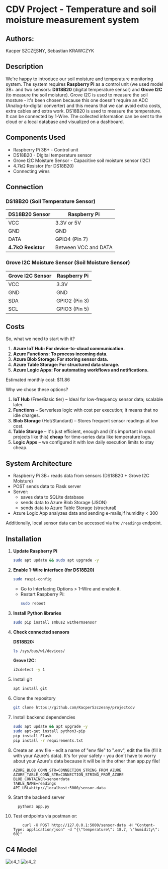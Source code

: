# CDV Project - Temperature and soil moisture measurement system
## Authors: 
Kacper SZCZĘSNY, 
Sebastian KRAWCZYK
<br/>

## Description

We're happy to introduce our soil moisture and temperature monitoring system. The system requires **Raspberry Pi** as a control unit (we used model 3B+ and two sensors: **DS18B20** (digital temperature sensor) and **Grove I2C** (to measure the soil moisture). Grove I2C is used to measure the soil mosture - it's been chosen because this one doesn't require an ADC (Analog-to-digital converter) and this means that we can avoid extra costs, extra cables and extra work. DS18B20 is used to measure the temperature. It can be connected by 1-Wire. The collected information can be sent to the cloud or a local database and visualized on a dashboard.

## Components Used

* Raspberry Pi 3B+ - Control unit
* DS18B20 - Digital temperature sensor
* Grove I2C Moisture Sensor - Capacitive soil moisture sensor (I2C)
* 4.7kΩ Resistor (for DS18B20)
* Connecting wires


## Connection


### DS18B20 (Soil Temperature Sensor)

| DS18B20 Sensor  | Raspberry Pi |
|-----------------|--------------|
| VCC             | 3.3V or 5V   |
| GND             | GND          |
| DATA            | GPIO4 (Pin 7)|
| **4.7kΩ Resistor** | Between VCC and DATA |

### Grove I2C Moisture Sensor (Soil Moisture Sensor)

| Grove I2C Sensor | Raspberry Pi |
|------------------|--------------|
| VCC              | 3.3V         |
| GND              | GND          |
| SDA              | GPIO2 (Pin 3)|
| SCL              | GPIO3 (Pin 5)|

## Costs

So, what we need to start with it?

1. **Azure IoT Hub: For device-to-cloud communication.**
2. **Azure Functions: To process incoming data.**
3. **Azure Blob Storage: For storing sensor data.**
4. **Azure Table Storage: For structured data storage.**
5. **Azure Logic Apps: For automating workflows and notifications.​**

Estimated monthly cost: $11.86

Why we chose these options?

1. **IoT Hub** (Free/Basic tier) – Ideal for low-frequency sensor data; scalable later.
2. **Functions** – Serverless logic with cost per execution; it means that no idle charges.
3. **Blob Storage** (Hot/Standard) – Stores frequent sensor readings at low cost.
4. **Table Storage** – it's just efficient, enough and (it's important in small projects like this) **cheap** for time-series data like temperature logs.
5. **Logic Apps** – we configured it with low daily execution limits to stay cheap.

## System Architecture

* Raspberry Pi 3B+ reads data from sensors (DS18B20 + Grove I2C Moisture)
* POST sends data to Flask server
* Server:
  - saves data to SQLite database
  - sends data to Azure Blob Storage (JSON)
  - sends data to Azure Table Storage (structural)
* Azure Logic App analyzes data and sending e-mails,if humidity < 300

Additionally, local sensor data can be accessed via the `/readings` endpoint.


## Installation

1. **Update Raspberry Pi**
   ```sh
   sudo apt update && sudo apt upgrade -y
   ```

2. **Enable 1-Wire interface (for DS18B20)**
   ```sh
   sudo raspi-config
   ```
   * Go to Interfacing Options > 1-Wire and enable it.
   * Restart Raspberry Pi:
      ```sh
      sudo reboot
      ```
3. **Install Python libraries**
    ```sh
   sudo pip install smbus2 w1thermsensor
    ```

4. **Check connected sensors**

    **DS18B20:**
      ```sh
      ls /sys/bus/w1/devices/
      ```
      **Grove I2C:**
      ```sh
      i2cdetect -y 1
      ```

5. Install git
      ```sh
      apt install git 
      ```

6. Clone the repository
      ```sh
      git clone https://github.com/KacperSzczesny/projectcdv
      ```
7. Install backend dependencies
      ```sh
      sudo apt update && apt upgrade -y
      sudo apt-get install python3-pip
      pip install Flask
      pip install -r requirements.txt
      ```
8. Create an .env file - edit a name of "env file" to ".env", edit the file (fill it with your Azure's data). 
   It's for your safety - you don't have to worry about your Azure's data because it will be in the other than app.py file!
      ```
      AZURE_BLOB_CONN_STR=CONNECTION_STRING_FROM_AZURE
      AZURE_TABLE_CONN_STR=CONNECTION_STRING_FROM_AZURE
      BLOB_CONTAINER=sensordata
      TABLE_NAME=readings
      API_URL=http://localhost:5000/sensor-data
      ```


9. Start the backend server
    ```sh
      python3 app.py
    ```
10. Test endpoints via postman or:
    ```
        curl -X POST http://127.0.0.1:5000/sensor-data -H "Content-Type: application/json" -d "{\"temperature\": 18.7, \"humidity\": 60}"
    ```

## C4 Model

![c4_1](https://github.com/user-attachments/assets/763734ff-d317-41a0-8303-a97b3f52e80f)  ![c4_2](https://github.com/user-attachments/assets/c0757764-b14f-45c9-9a4c-ce4e009beb91)
